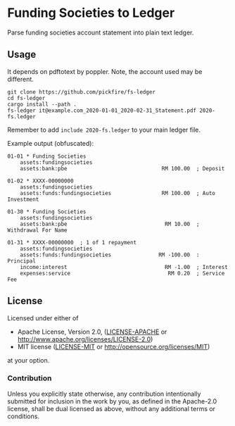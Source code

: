 Funding Societies to Ledger
===========================

Parse funding societies account statement into plain text ledger.

## Usage

It depends on pdftotext by poppler. Note, the account used may be different.

    git clone https://github.com/pickfire/fs-ledger
    cd fs-ledger
    cargo install --path .
    fs-ledger it@example.com_2020-01-01_2020-02-31_Statement.pdf 2020-fs.ledger

Remember to add `include 2020-fs.ledger` to your main ledger file.

Example output (obfuscated):

```ledger
01-01 * Funding Societies
	assets:fundingsocieties
	assets:bank:pbe                              RM 100.00  ; Deposit

01-02 * XXXX-00000000
	assets:fundingsocieties
	assets:funds:fundingsocieties                RM 100.00  ; Auto Investment

01-30 * Funding Societies
	assets:fundingsocieties
	assets:bank:pbe                               RM 10.00  ; Withdrawal For Name

01-31 * XXXX-00000000  ; 1 of 1 repayment
	assets:fundingsocieties
	assets:funds:fundingsocieties               RM -100.00  : Principal
	income:interest                               RM -1.00  ; Interest
	expenses:service                               RM 0.20  ; Service Fee
```

## License

Licensed under either of

 * Apache License, Version 2.0, ([LICENSE-APACHE](LICENSE-APACHE) or http://www.apache.org/licenses/LICENSE-2.0)
 * MIT license ([LICENSE-MIT](LICENSE-MIT) or http://opensource.org/licenses/MIT)

at your option.

### Contribution

Unless you explicitly state otherwise, any contribution intentionally submitted
for inclusion in the work by you, as defined in the Apache-2.0 license, shall
be dual licensed as above, without any additional terms or conditions.

